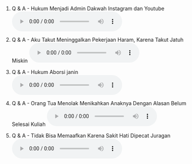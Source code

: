 1. Q & A - Hukum Menjadi Admin Dakwah Instagram dan Youtube
   <audio controls preload="metadata">
   <source src="https://mufidu.github.io/kajian-ufa/tadabbur/Audio%20-%20Tadabbur%20Quran/1.%20Q%20_%20A%20-%20Hukum%20Menjadi%20Admin%20Dakwah%20Instagram%20dan%20Youtube.mp3" type="audio/mpeg">
   Maaf, browser Anda tidak mendukung pemutaran audio.
   </audio>

2. Q & A - Aku Takut Meninggalkan Pekerjaan Haram, Karena Takut Jatuh Miskin
   <audio controls preload="metadata">
   <source src="https://mufidu.github.io/kajian-ufa/tadabbur/Audio%20-%20Tadabbur%20Quran/2.%20Q%20_%20A%20-%20Aku%20Takut%20Meninggalkan%20Pekerjaan%20Haram,%20Karena%20Takut%20Jatuh%20Miskin.mp3" type="audio/mpeg">
   </audio>

3. Q & A - Hukum Aborsi janin
   <audio controls preload="metadata">
   <source src="https://mufidu.github.io/kajian-ufa/tadabbur/Audio%20-%20Tadabbur%20Quran/3.%20Q%20_%20A%20-%20Hukum%20Aborsi%20janin.mp3" type="audio/mpeg">
   </audio>

4. Q & A - Orang Tua Menolak Menikahkan Anaknya Dengan Alasan Belum Selesai Kuliah
   <audio controls preload="metadata">
   <source src="https://mufidu.github.io/kajian-ufa/tadabbur/Audio%20-%20Tadabbur%20Quran/4.%20Q%20_%20A%20-%20Orang%20Tua%20Menolak%20Menikahkan%20Anaknya%20Dengan%20Alasan%20Belum%20Selesai%20Kuliah.mp3" type="audio/mpeg">
   </audio>

5. Q & A - Tidak Bisa Memaafkan Karena Sakit Hati Dipecat Juragan
   <audio controls preload="metadata">
   <source src="https://mufidu.github.io/kajian-ufa/tadabbur/Audio%20-%20Tadabbur%20Quran/5.%20Q%20_%20A%20-%20Tidak%20Bisa%20Memaafkan%20Karena%20Sakit%20Hati%20Dipecat%20Juragan.mp3" type="audio/mpeg">
   </audio>
